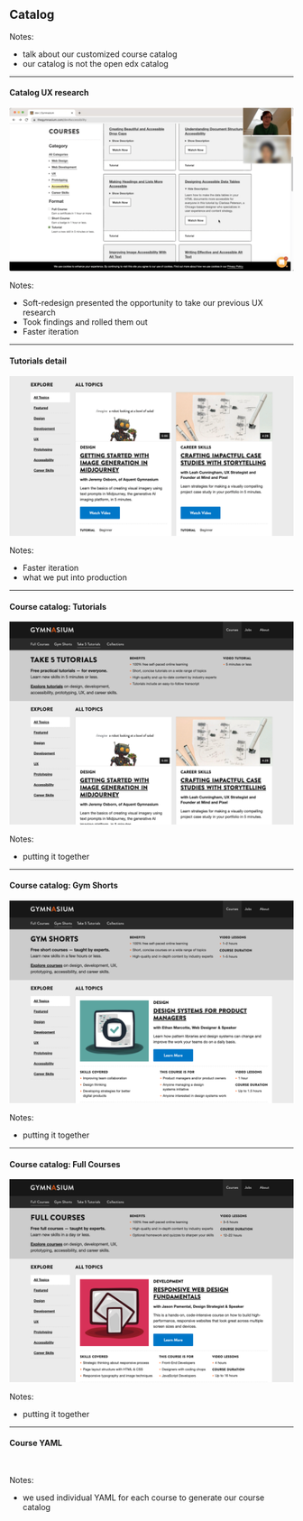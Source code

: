 ## Catalog

Notes:
- talk about our customized course catalog
- our catalog is not the open edx catalog

------

#### Catalog UX research <!-- .element: class="hide" -->

![Courses prototype UX research session.](img/gymnasium-courses-prototype-ux-research-1920w.png)

Notes:
- Soft-redesign presented the opportunity to take our previous UX research
- Took findings and rolled them out
- Faster iteration

------

#### Tutorials detail <!-- .element: class="hide" -->

![Tutorials detail.](img/gymnasium-courses-tutorials-detail-1920w.png)

Notes:
- Faster iteration
- what we put into production

------

#### Course catalog: Tutorials <!-- .element: class="hide" -->

![Course catalog showing Take 5 tutorials.](img/gym-courses-tutorials-1920w.png)

Notes:
- putting it together

------

#### Course catalog: Gym Shorts <!-- .element: class="hide" -->

![Course catalog showing Take 5 tutorials.](img/gym-courses-gym-shorts-1920w.png)

Notes:
- putting it together

------

#### Course catalog: Full Courses <!-- .element: class="hide" -->

![Course catalog showing Take 5 tutorials.](img/gym-courses-full-courses-1920w.png)

Notes:
- putting it together

------

#### Course YAML

<pre class="code-wrapper" data-id="code-animation">
  <code class="language-yml"
    data-line-numbers=""
    data-trim
    data-url="code-samples/GYM-5017.yml"
  ></code>
</pre>

Notes:
- we used individual YAML for each course to generate our course catalog